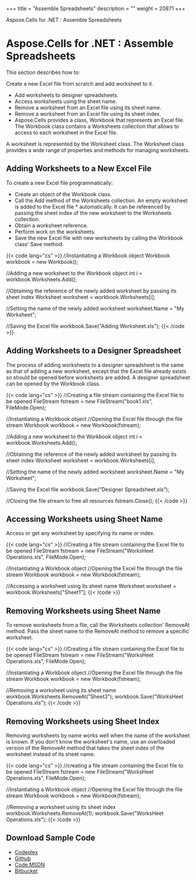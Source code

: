 +++
title = "Assemble Spreadsheets" 
description = "" 
weight = 20871 
+++

Aspose.Cells for .NET : Assemble Spreadsheets  

# Aspose.Cells for .NET : Assemble Spreadsheets


This section describes how to:

Create a new Excel file from scratch and add worksheet to it.

*   Add worksheets to designer spreadsheets.
*   Access worksheets using the sheet name.
*   Remove a worksheet from an Excel file using its sheet name.
*   Remove a worksheet from an Excel file using its sheet index.
*   Aspose.Cells provides a class, Workbook that represents an Excel file. The Workbook class contains a Worksheets collection that allows to access to each worksheet in the Excel file.

A worksheet is represented by the Worksheet class. The Worksheet class provides a wide range of properties and methods for managing worksheets.

## Adding Worksheets to a New Excel File

To create a new Excel file programmatically:

*   Create an object of the Workbook class.
*   Call the Add method of the Worksheets collection. An empty worksheet is added to the Excel file \* automatically. It can be referenced by passing the sheet index of the new worksheet to the Worksheets collection.
*   Obtain a worksheet reference.
*   Perform work on the worksheets.
*   Save the new Excel file with new worksheets by calling the Workbook class' Save method.

{{< code lang="cs" >}}
//Instantiating a Workbook object
Workbook workbook = new Workbook();

//Adding a new worksheet to the Workbook object
int i = workbook.Worksheets.Add();

//Obtaining the reference of the newly added worksheet by passing its sheet index
Worksheet worksheet = workbook.Worksheets[i];

//Setting the name of the newly added worksheet
worksheet.Name = "My Worksheet";

//Saving the Excel file
workbook.Save("Adding Worksheet.xls");
{{< /code >}}

## Adding Worksheets to a Designer Spreadsheet

The process of adding worksheets to a designer spreadsheet is the same as that of adding a new worksheet, except that the Excel file already exists so should be opened before worksheets are added. A designer spreadsheet can be opened by the Workbook class.

{{< code lang="cs" >}}
//Creating a file stream containing the Excel file to be opened
FileStream fstream = new FileStream("book1.xls", FileMode.Open);

//Instantiating a Workbook object
//Opening the Excel file through the file stream
Workbook workbook = new Workbook(fstream);

//Adding a new worksheet to the Workbook object
int i = workbook.Worksheets.Add();

//Obtaining the reference of the newly added worksheet by passing its sheet index
Worksheet worksheet = workbook.Worksheets[i];

//Setting the name of the newly added worksheet
worksheet.Name = "My Worksheet";

//Saving the Excel file
workbook.Save("Designer Spreadsheet.xls");

//Closing the file stream to free all resources
fstream.Close();
{{< /code >}}

## Accessing Worksheets using Sheet Name

Access or get any worksheet by specifying its name or index.

{{< code lang="cs" >}}
//Creating a file stream containing the Excel file to be opened
FileStream fstream = new FileStream("WorksHeet Operations.xls", FileMode.Open);

//Instantiating a Workbook object
//Opening the Excel file through the file stream
Workbook workbook = new Workbook(fstream);

//Accessing a worksheet using its sheet name
Worksheet worksheet = workbook.Worksheets["Sheet1"];
{{< /code >}}

## Removing Worksheets using Sheet Name

To remove worksheets from a file, call the Worksheets collection' RemoveAt method. Pass the sheet name to the RemoveAt method to remove a specific worksheet.

{{< code lang="cs" >}}
//Creating a file stream containing the Excel file to be opened
FileStream fstream = new FileStream("WorksHeet Operations.xls", FileMode.Open);

//Instantiating a Workbook object
//Opening the Excel file through the file stream
Workbook workbook = new Workbook(fstream);

//Removing a worksheet using its sheet name
workbook.Worksheets.RemoveAt("Sheet3");
workbook.Save("WorksHeet Operations.xls");
{{< /code >}}

## Removing Worksheets using Sheet Index

Removing worksheets by name works well when the name of the worksheet is known. If you don't know the worksheet's name, use an overloaded version of the RemoveAt method that takes the sheet index of the worksheet instead of its sheet name.

{{< code lang="cs" >}}
//creating a file stream containing the Excel file to be opened
FileStream fstream = new FileStream("WorksHeet Operations.xls", FileMode.Open);

//Instantiating a Workbook object
//Opening the Excel file through the file stream
Workbook workbook = new Workbook(fstream);

//Removing a worksheet using its sheet index
workbook.Worksheets.RemoveAt(1);
workbook.Save("WorksHeet Operations.xls");
{{< /code >}}

## Download Sample Code

*   [Codeplex](https://asposecellsopenxml.codeplex.com/releases/view/619160)
*   [Github](https://github.com/aspose-cells/Aspose.Cells-for-.NET/releases/tag/MissingFeaturesOpenXMLExcelv1.1)
*   [Code.MSDN](https://code.msdn.microsoft.com/AsposeCells-Features-8fba7c3c)
*   [Bitbucket](https://bitbucket.org/asposemarketplace/aspose-for-openxml/downloads/Assemble%20Worksheet%20%28Aspose.Cells%29.zip)

